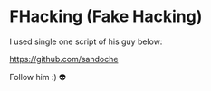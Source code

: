 
# FHacking (Fake Hacking)

I used single one script of his guy below:

https://github.com/sandoche

Follow him :) 👽

